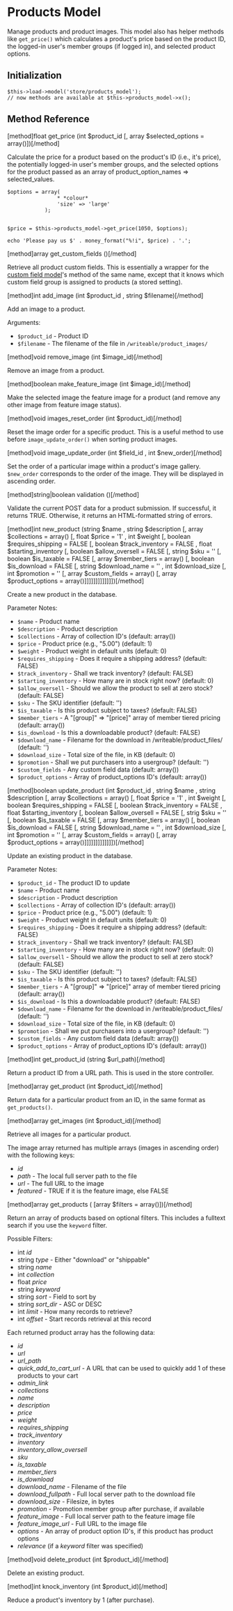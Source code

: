 # Products Model

Manage products and product images.  This model also has helper methods like `get_price()` which calculates a product's price based on the product ID, the logged-in user's member groups (if logged in), and selected product options.

## Initialization

```
$this->load->model('store/products_model');
// now methods are available at $this->products_model->x();
```

## Method Reference

[method]float get_price (int $product_id [, array $selected_options = array()])[/method]

Calculate the price for a product based on the product's ID (i.e., it's price), the potentially logged-in user's member groups, and the selected options for the product passed as an array of product_option_names => selected_values.

```
$options = array(
				* *colour*
				'size' => 'large'
			);
			
			
$price = $this->products_model->get_price(1050, $options);

echo 'Please pay us $' . money_format("%!i", $price) . '.';
```

[method]array get_custom_fields ()[/method]

Retrieve all product custom fields.  This is essentially a wrapper for the [custom field model](/docs/developers/reference/custom_fields_model)'s method of the same name, except that it knows which custom field group is assigned to products (a stored setting).

[method]int add_image (int $product_id , string $filename)[/method]

Add an image to a product.

Arguments:

* `$product_id` - Product ID
* `$filename` - The filename of the file in `/writeable/product_images/`

[method]void remove_image (int $image_id)[/method]

Remove an image from a product.

[method]boolean make_feature_image (int $image_id)[/method]

Make the selected image the feature image for a product (and remove any other image from feature image status).

[method]void images_reset_order (int $product_id)[/method]

Reset the image order for a specific product.  This is a useful method to use before `image_update_order()` when sorting product images.

[method]void image_update_order (int $field_id , int $new_order)[/method]

Set the order of a particular image within a product's image gallery.  `$new_order` corresponds to the order of the image.  They will be displayed in ascending order.

[method]string|boolean validation ()[/method]

Validate the current POST data for a product submission.  If successful, it returns TRUE.  Otherwise, it returns an HTML-formatted string of errors.

[method]int new_product (string $name , string $description [, array $collections = array() [, float $price = '1' , int $weight [, boolean $requires_shipping = FALSE [, boolean $track_inventory = FALSE , float $starting_inventory [, boolean $allow_oversell = FALSE [, string $sku = '' [, boolean $is_taxable = FALSE [, array $member_tiers = array() [, boolean $is_download = FALSE [, string $download_name = '' , int $download_size [, int $promotion = '' [, array $custom_fields = array() [, array $product_options = array()]]]]]]]]]]]]])[/method]

Create a new product in the database.

Parameter Notes:

* `$name` - Product name
* `$description` - Product description
* `$collections` - Array of collection ID's (default: array())
* `$price` - Product price (e.g., "5.00") (default: 1)
* `$weight` - Product weight in default units (default: 0)
* `$requires_shipping` - Does it require a shipping address? (default: FALSE)
* `$track_inventory` - Shall we track inventory? (default: FALSE)
* `$starting_inventory` - How many are in stock right now? (default: 0)
* `$allow_oversell` - Should we allow the product to sell at zero stock? (default: FALSE)
* `$sku` - The SKU identifier (default: '')
* `$is_taxable` - Is this product subject to taxes? (default: FALSE)
* `$member_tiers` - A "[group]" => "[price]" array of member tiered pricing (default: array())
* `$is_download` - Is this a downloadable product? (default: FALSE)
* `$download_name` - Filename for the download in /writeable/product_files/ (default: '')
* `$download_size` - Total size of the file, in KB (default: 0)
* `$promotion` - Shall we put purchasers into a usergroup? (default: '')
* `$custom_fields` - Any custom field data (default: array())
* `$product_options` - Array of product_options ID's (default: array())

[method]boolean update_product (int $product_id , string $name , string $description [, array $collections = array() [, float $price = '1' , int $weight [, boolean $requires_shipping = FALSE [, boolean $track_inventory = FALSE , float $starting_inventory [, boolean $allow_oversell = FALSE [, strig $sku = '' [, boolean $is_taxable = FALSE [, array $member_tiers = array() [, boolean $is_download = FALSE [, string $download_name = '' , int $download_size [, int $promotion = '' [, array $custom_fields = array() [, array $product_options = array()]]]]]]]]]]]]])[/method]

Update an existing product in the database.

Parameter Notes:

* `$product_id` - The product ID to update
* `$name` - Product name
* `$description` - Product description
* `$collections` - Array of collection ID's (default: array())
* `$price` - Product price (e.g., "5.00") (default: 1)
* `$weight` - Product weight in default units (default: 0)
* `$requires_shipping` - Does it require a shipping address? (default: FALSE)
* `$track_inventory` - Shall we track inventory? (default: FALSE)
* `$starting_inventory` - How many are in stock right now? (default: 0)
* `$allow_oversell` - Should we allow the product to sell at zero stock? (default: FALSE)
* `$sku` - The SKU identifier (default: '')
* `$is_taxable` - Is this product subject to taxes? (default: FALSE)
* `$member_tiers` - A "[group]" => "[price]" array of member tiered pricing (default: array())
* `$is_download` - Is this a downloadable product? (default: FALSE)
* `$download_name` - Filename for the download in /writeable/product_files/ (default: '')
* `$download_size` - Total size of the file, in KB (default: 0)
* `$promotion` - Shall we put purchasers into a usergroup? (default: '')
* `$custom_fields` - Any custom field data (default: array())
* `$product_options` - Array of product_options ID's (default: array())

[method]int get_product_id (string $url_path)[/method]

Return a product ID from a URL path.  This is used in the store controller.

[method]array get_product (int $product_id)[/method]

Return data for a particular product from an ID, in the same format as `get_products()`.

[method]array get_images (int $product_id)[/method]

Retrieve all images for a particular product.

The image array returned has multiple arrays (images in ascending order) with the following keys:

* *id*
* *path* - The local full server path to the file
* *url* - The full URL to the image
* *featured* - TRUE if it is the feature image, else FALSE

[method]array get_products ( [array $filters = array()])[/method]

Return an array of products based on optional filters.  This includes a fulltext search if you use the `keyword` filter.

Possible Filters: 

* int *id*
* string *type* - Either "download" or "shippable"
* string *name*
* int *collection*
* float *price*
* string *keyword*
* string *sort* - Field to sort by
* string *sort_dir* - ASC or DESC
* int *limit* - How many records to retrieve?
* int *offset* - Start records retrieval at this record

Each returned product array has the following data:

* *id*
* *url*
* *url_path*
* *quick_add_to_cart_url* - A URL that can be used to quickly add 1 of these products to your cart
* *admin_link*
* *collections* 
* *name*
* *description*
* *price*
* *weight*
* *requires_shipping*
* *track_inventory*
* *inventory*
* *inventory_allow_oversell*
* *sku*
* *is_taxable*
* *member_tiers*
* *is_download*
* *download_name* - Filename of the file
* *download_fullpath* - Full local server path to the download file
* *download_size* - Filesize, in bytes
* *promotion* - Promotion member group after purchase, if available
* *feature_image* - Full local server path to the feature image file
* *feature_image_url* - Full URL to the image file
* *options* - An array of product option ID's, if this product has product options
* *relevance* (if a *keyword* filter was specified)

[method]void delete_product (int $product_id)[/method]

Delete an existing product.

[method]int knock_inventory (int $product_id)[/method]

Reduce a product's inventory by 1 (after purchase).